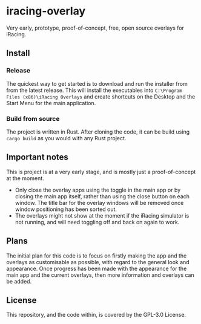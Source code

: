 # iracing-overlay

Very early, prototype, proof-of-concept, free, open source overlays for iRacing.

## Install

### Release

The quickest way to get started is to download and run the installer from from the latest release. This will install the executables into `C:\Program Files (x86)\iRacing Overlays` and create shortcuts on the Desktop and the Start Menu for the main application.

### Build from source

The project is written in Rust. After cloning the code, it can be build using `cargo build` as you would with any Rust project.

## Important notes

This is project is at a very early stage, and is mostly just a proof-of-concept at the moment.

* Only close the overlay apps using the toggle in the main app or by closing the main app itself, rather than using the close button on each window. The title bar for the overlay windows will be removed once window positioning has been sorted out.
* The overlays might not show at the moment if the iRacing simulator is not running, and will need toggling off and back on again to work.

## Plans

The initial plan for this code is to focus on firstly making the app and the overlays as customisable as possible, with regard to the general look and appearance. Once progress has been made with the appearance for the main app and the current overlays, then more information and overlays can be added.

## License

This repository, and the code within, is covered by the GPL-3.0 License.